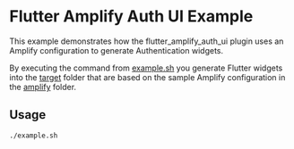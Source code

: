 # Flutter Amplify Auth UI Example

This example demonstrates how the flutter_amplify_auth_ui plugin uses an Amplify configuration
to generate Authentication widgets.

By executing the command from [example.sh](example.sh)
you generate Flutter widgets into the [target](target) folder that are based on the sample
Amplify configuration in the [amplify](amplify) folder.

## Usage

`./example.sh`
